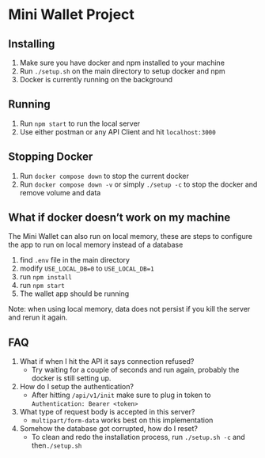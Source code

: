 # Mini Wallet Project
## Installing
1. Make sure you have docker and npm installed to your machine
2. Run  `./setup.sh` on the main directory to setup docker and npm
3. Docker is currently running on the background

## Running
1. Run `npm start` to run the local server
2. Use either postman or any API Client  and hit `localhost:3000`

## Stopping Docker
1. Run `docker compose down` to stop the current docker
2. Run `docker compose down -v` or simply `./setup -c` to stop the docker and remove volume and data

## What if docker doesn’t work on my machine
The Mini Wallet can also run on local memory, these are steps to configure the app to run on local memory instead of a database

1. find `.env` file in the main directory
2. modify `USE_LOCAL_DB=0` to `USE_LOCAL_DB=1`
3. run `npm install`
4. run `npm start`
5. The wallet app should be running

Note: when using local memory, data does not persist if you kill the server and rerun it again.

##  FAQ
1. What if when I hit the API it says connection refused?
	* Try waiting for a couple of seconds and run again, probably the docker is still setting up. 
2. How do I setup the authentication?
	* After hitting `/api/v1/init` make sure to plug in token to `Authentication: Bearer <token>`
3. What type of request body is accepted in this server?
	* `multipart/form-data` works best on this implementation
4. Somehow the database got corrupted, how do I reset?
	* To clean and redo the installation process, run `./setup.sh -c` and then`./setup.sh`
